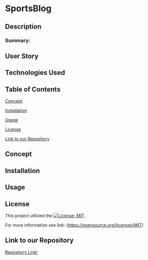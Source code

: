 # SportsBlog

## Description

### Summary:



## User Story

## Technologies Used



## Table of Contents
[Concept](#concept)

[Installation](#installation)

[Usage](#usage)

[License](#license)

[Link to our Repository](#link-to-our-repository)



## Concept



## Installation



## Usage



## License  

  This project utilized the [![License: MIT](https://img.shields.io/badge/License-MIT-yellow.svg)](https://opensource.org/licenses/MIT). 

  For more information see link: (https://opensource.org/licenses/MIT)

  ## Link to our Repository

[Repository Link!](https://github.com/YC937/SportsBlog) 
